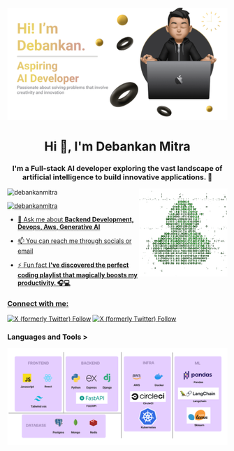 ![MasterHead](banner.png)
<h1 align="center">Hi 👋, I'm Debankan Mitra</h1>
<h3 align="center">I'm a Full-stack AI developer exploring the vast landscape of artificial intelligence to build innovative applications. 🚀</h3>

<img align="right" alt="Coding" width="40%" src="duck.gif">

<p align="left"> <img src="https://komarev.com/ghpvc/?username=debankanmitra&label=Profile%20views&color=0e75b6&style=flat" alt="debankanmitra" /> </p>
<p align="left"> <a href="https://twitter.com/mitra_debankan" target="blank"><img src="https://img.shields.io/twitter/follow/mitra_debankan?logo=twitter&style=for-the-badge" alt="debankanmitra"  </p>

- 💬 Ask me about **Backend Development, Devops, Aws, Generative AI**

- 📫 You can reach me through socials or email 

- ⚡ Fun fact **I've discovered the perfect coding playlist that magically boosts my productivity. 🎧💻**

<h3 align="left">Connect with me:</h3>
<p align="left"><a href="https://twitter.com/intent/follow?screen_name=mitra_debankan" target="blank"><img alt="X (formerly Twitter) Follow" src="https://img.shields.io/badge/Twitter-1D9BF0.svg?style=for-the-badge&logo=Twitter&logoColor=white"></a>
<a href="https://linkedin.com/in/debankanmitra" target="blank"><img alt="X (formerly Twitter) Follow" src="https://img.shields.io/badge/LinkedIn-0A66C2.svg?style=for-the-badge&logo=LinkedIn&logoColor=white"></a>
</p>

<h3 align="left">Languages and Tools ></h3>

![MasterHead](techstack.png)

